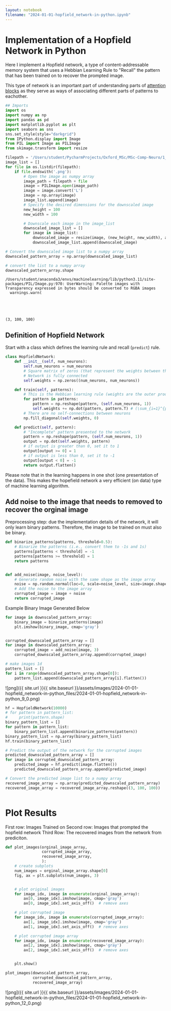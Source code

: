 ```yaml
---
layout: notebook
filename: "2024-01-01-hopfield_network-in-python.ipynb"
---
```

# Implementation of a Hopfield Network in Python
Here I implement a Hopfield network, a type of content-addressable memory system that uses a Hebbian Learning Rule to "Recall" the pattern that has been trained on to recover the prompted image.

This type of network is an important part of understanding parts of [attention blocks](https://alifuaziz.github.io/tutorials/attention-blocks-and-hopfield-networks/) as they serve as ways of associating different parts of patterns to eachother. 




```python
## Imports
import os
import numpy as np
import pandas as pd
import matplotlib.pyplot as plt
import seaborn as sns
sns.set_style(style="darkgrid")
from IPython.display import Image
from PIL import Image as PILImage
from skimage.transform import resize
```


```python
filepath = '/Users/student/PycharmProjects/Oxford_MSc/MSc-Comp-Neuro/1_single_neuron_model/icons/'
image_list = []
for file in os.listdir(filepath):
    if file.endswith('.png'):
        # Open the image as numpy array
        image_path = filepath + file
        image = PILImage.open(image_path)
        image = image.convert('L')
        image = np.array(image)
        image_list.append(image)
        # Specify the desired dimensions for the downscaled image
        new_height = 100
        new_width = 100

        # Downscale each image in the image_list
        downscaled_image_list = []
        for image in image_list:
            downscaled_image = resize(image, (new_height, new_width), anti_aliasing=True)
            downscaled_image_list.append(downscaled_image)

# Convert the downscaled image list to a numpy array
downscaled_pattern_array = np.array(downscaled_image_list)

# convert the list to a numpy array
downscaled_pattern_array.shape
```

    /Users/student/anaconda3/envs/machinelearning/lib/python3.11/site-packages/PIL/Image.py:970: UserWarning: Palette images with Transparency expressed in bytes should be converted to RGBA images
      warnings.warn(





    (3, 100, 100)



## Definition of Hopfield Network

Start with a class which defines the learning rule and recall (`predict`) rule. 


```python
class HopfieldNetwork:
    def __init__(self, num_neurons):
        self.num_neurons = num_neurons
        # Square matrix of zeros (that represent the weights between the neurons)
        # Network is fully connected 
        self.weights = np.zeros((num_neurons, num_neurons))

    def train(self, patterns):
        # This is the Hebbian learning rule (weights are the outer product of the patterns)
        for pattern in patterns:
            pattern = np.reshape(pattern, (self.num_neurons, 1))
            self.weights += np.dot(pattern, pattern.T) # (\sum_{i=1}^{p} x_i x_i^T) / N
        # There are no self-connections between neurons
        np.fill_diagonal(self.weights, 0)

    def predict(self, pattern):
        # "Incomplete" pattern presented to the network
        pattern = np.reshape(pattern, (self.num_neurons, 1))
        output = np.dot(self.weights, pattern)
        # if output is greater than 0, set it to 1
        output[output >= 0] = 1
        # if output is less than 0, set it to -1
        output[output < 0] = -1
        return output.flatten()

```

Please note that in the learning happens in one shot (one presentation of the data). This makes the hopefield network a very efficient (on data) type of machine learning algorithm. 

## Add noise to the image that needs to removed to recover the orginal image
Preprocessing step: due the implementation details of the network, it will only  learn binary patterns. Therefore, the image to be trained on must also be binary.


```python
def binarize_patterns(patterns, threshold=0.5):
    # Binarize the patterns (i.e., convert them to -1s and 1s)
    patterns[patterns < threshold] = -1
    patterns[patterns >= threshold] = 1
    return patterns


def add_noise(image, noise_level):
    # Generate random noise with the same shape as the image array
    noise = np.random.normal(loc=0, scale=noise_level, size=image.shape)
    # Add the noise to the image array
    corrupted_image = image + noise
    return corrupted_image


```

Example Binary Image Generated Below


```python
for image in downscaled_pattern_array:
    binary_image = binarize_patterns(image)
    plt.imshow(binary_image, cmap='gray')


corrupted_downscaled_pattern_array = []
for image in downscaled_pattern_array:
    corrupted_image = add_noise(image, 3)
    corrupted_downscaled_pattern_array.append(corrupted_image)

# make images 1d
pattern_list = []
for i in range(downscaled_pattern_array.shape[0]): 
    pattern_list.append(downscaled_pattern_array[i].flatten())
```


    
![png]({{ site.url }}{{ site.baseurl }}/assets/images/2024-01-01-hopfield_network-in-python_files/2024-01-01-hopfield_network-in-python_9_0.png)
    



```python
hf = HopfieldNetwork(10000)
# for pattern in pattern_list:
#     print(pattern.shape)
binary_pattern_list = []
for pattern in pattern_list:
    binary_pattern_list.append(binarize_patterns(pattern))
binary_pattern_list = np.array(binary_pattern_list)
hf.train(binary_pattern_list)

# Predict the output of the network for the corrupted images
predicted_downscaled_pattern_array = []
for image in corrupted_downscaled_pattern_array:
    predicted_image = hf.predict(image.flatten())
    predicted_downscaled_pattern_array.append(predicted_image)

# Convert the predicted image list to a numpy array
recovered_image_array = np.array(predicted_downscaled_pattern_array)
recovered_image_array = recovered_image_array.reshape((3, 100, 100))



```

# Plot Results
First row: Images Trained on 
Second row: Images that prompted the hopfield network
Third Row: The recovered images from the network from prediciton.


```python
def plot_images(orginal_image_array,
                corrupted_image_array,
                recovered_image_array,
                ):
    # create subplots
    num_images = orginal_image_array.shape[0]
    fig, ax = plt.subplots(num_images, 3)


    # plot original images
    for image_idx, image in enumerate(orginal_image_array):
        ax[0, image_idx].imshow(image, cmap='gray')
        ax[0, image_idx].set_axis_off()  # remove axes

    # plot corrupted image
    for image_idx, image in enumerate(corrupted_image_array):
        ax[1, image_idx].imshow(image, cmap='gray')
        ax[1, image_idx].set_axis_off()  # remove axes

    # plot corrupted image array
    for image_idx, image in enumerate(recovered_image_array):
        ax[2, image_idx].imshow(image, cmap='gray')
        ax[2, image_idx].set_axis_off()  # remove axes


    plt.show()

plot_images(downscaled_pattern_array, 
            corrupted_downscaled_pattern_array, 
            recovered_image_array)

```


    
![png]({{ site.url }}{{ site.baseurl }}/assets/images/2024-01-01-hopfield_network-in-python_files/2024-01-01-hopfield_network-in-python_12_0.png)
    

